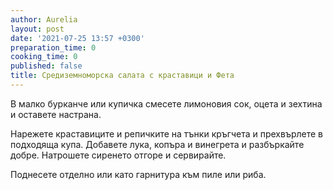 ```yaml
---
author: Aurelia
layout: post
date: '2021-07-25 13:57 +0300'
preparation_time: 0
cooking_time: 0
published: false
title: Средиземноморска салата с краставици и Фета
---
```

В малко бурканче или купичка смесете лимоновия сок, оцета и зехтина и оставете настрана. 

Нарежете краставиците и репичките на тънки кръгчета и прехвърлете в подходяща купа. Добавете лука, копъра и винегрета и разбъркайте добре. Натрошете сиренето отгоре и сервирайте.

Поднесете отделно или като гарнитура към пиле или риба.

